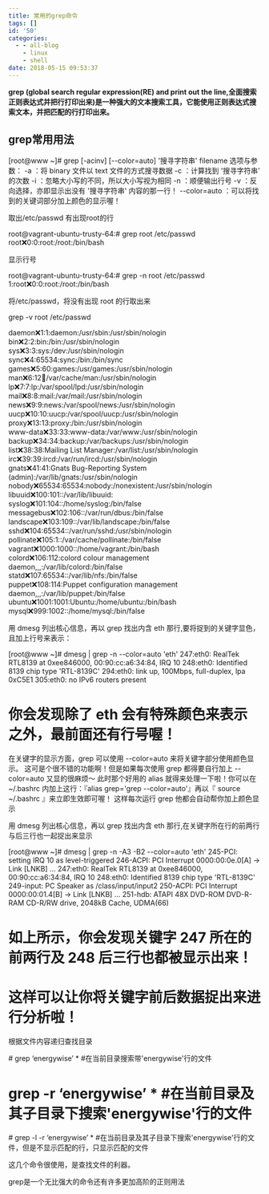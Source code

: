 ```yaml
---
title: 常用的grep命令
tags: []
id: '50'
categories:
  - - all-blog
    - linux
    - shell
date: 2018-05-15 09:53:37
---
```


**grep (global search regular expression(RE) and print out the line,全面搜索正则表达式并把行打印出来)是一种强大的文本搜索工具，它能使用正则表达式搜索文本，并把匹配的行打印出来。**

## **grep常用用法**

\[root@www ~\]# grep \[-acinv\] \[--color=auto\] '搜寻字符串' filename
选项与参数：
-a ：将 binary 文件以 text 文件的方式搜寻数据
-c ：计算找到 '搜寻字符串' 的次数
-i ：忽略大小写的不同，所以大小写视为相同
-n ：顺便输出行号
-v ：反向选择，亦即显示出没有 '搜寻字符串' 内容的那一行！
--color=auto ：可以将找到的关键词部分加上颜色的显示喔！

  

取出/etc/passwd 有出现root的行

root@vagrant-ubuntu-trusty-64:# grep root /etc/passwd  
root:x:0:0:root:/root:/bin/bash

显示行号

root@vagrant-ubuntu-trusty-64:# grep -n root /etc/passwd  
1:root:x:0:0:root:/root:/bin/bash

  

将/etc/passwd，将没有出现 root 的行取出来  

grep -v root /etc/passwd

  

daemon:x:1:1:daemon:/usr/sbin:/usr/sbin/nologin  
bin:x:2:2:bin:/bin:/usr/sbin/nologin  
sys:x:3:3:sys:/dev:/usr/sbin/nologin  
sync:x:4:65534:sync:/bin:/bin/sync  
games:x:5:60:games:/usr/games:/usr/sbin/nologin  
man:x:6:12:man:/var/cache/man:/usr/sbin/nologin  
lp:x:7:7:lp:/var/spool/lpd:/usr/sbin/nologin  
mail:x:8:8:mail:/var/mail:/usr/sbin/nologin  
news:x:9:9:news:/var/spool/news:/usr/sbin/nologin  
uucp:x:10:10:uucp:/var/spool/uucp:/usr/sbin/nologin  
proxy:x:13:13:proxy:/bin:/usr/sbin/nologin  
www-data:x:33:33:www-data:/var/www:/usr/sbin/nologin  
backup:x:34:34:backup:/var/backups:/usr/sbin/nologin  
list:x:38:38:Mailing List Manager:/var/list:/usr/sbin/nologin  
irc:x:39:39:ircd:/var/run/ircd:/usr/sbin/nologin  
gnats:x:41:41:Gnats Bug-Reporting System (admin):/var/lib/gnats:/usr/sbin/nologin  
nobody:x:65534:65534:nobody:/nonexistent:/usr/sbin/nologin  
libuuid:x:100:101::/var/lib/libuuid:  
syslog:x:101:104::/home/syslog:/bin/false  
messagebus:x:102:106::/var/run/dbus:/bin/false  
landscape:x:103:109::/var/lib/landscape:/bin/false  
sshd:x:104:65534::/var/run/sshd:/usr/sbin/nologin  
pollinate:x:105:1::/var/cache/pollinate:/bin/false  
vagrant:x:1000:1000::/home/vagrant:/bin/bash  
colord:x:106:112:colord colour management daemon,,,:/var/lib/colord:/bin/false  
statd:x:107:65534::/var/lib/nfs:/bin/false  
puppet:x:108:114:Puppet configuration management daemon,,,:/var/lib/puppet:/bin/false  
ubuntu:x:1001:1001:Ubuntu:/home/ubuntu:/bin/bash  
mysql:x:999:1002::/home/mysql:/bin/false

  

  

用 dmesg 列出核心信息，再以 grep 找出内含 eth 那行,要将捉到的关键字显色，且加上行号来表示：

\[root@www ~\]# dmesg | grep -n --color=auto 'eth'
247:eth0: RealTek RTL8139 at 0xee846000, 00:90:cc:a6:34:84, IRQ 10
248:eth0: Identified 8139 chip type 'RTL-8139C'
294:eth0: link up, 100Mbps, full-duplex, lpa 0xC5E1
305:eth0: no IPv6 routers present
# 你会发现除了 eth 会有特殊颜色来表示之外，最前面还有行号喔！

在关键字的显示方面，grep 可以使用 --color=auto 来将关键字部分使用颜色显示。 这可是个很不错的功能啊！但是如果每次使用 grep 都得要自行加上 --color=auto 又显的很麻烦～ 此时那个好用的 alias 就得来处理一下啦！你可以在 ~/.bashrc 内加上这行：『alias grep='grep --color=auto'』再以『 source ~/.bashrc 』来立即生效即可喔！ 这样每次运行 grep 他都会自动帮你加上颜色显示

  

  

  

用 dmesg 列出核心信息，再以 grep 找出内含 eth 那行,在关键字所在行的前两行与后三行也一起捉出来显示

\[root@www ~\]# dmesg | grep -n -A3 -B2 --color=auto 'eth'
245-PCI: setting IRQ 10 as level-triggered
246-ACPI: PCI Interrupt 0000:00:0e.0\[A\] -> Link \[LNKB\] ...
247:eth0: RealTek RTL8139 at 0xee846000, 00:90:cc:a6:34:84, IRQ 10
248:eth0: Identified 8139 chip type 'RTL-8139C'
249-input: PC Speaker as /class/input/input2
250-ACPI: PCI Interrupt 0000:00:01.4\[B\] -> Link \[LNKB\] ...
251-hdb: ATAPI 48X DVD-ROM DVD-R-RAM CD-R/RW drive, 2048kB Cache, UDMA(66)
# 如上所示，你会发现关键字 247 所在的前两行及 248 后三行也都被显示出来！
# 这样可以让你将关键字前后数据捉出来进行分析啦！

  

  

  

根据文件内容递归查找目录

\# grep ‘energywise’ \*           #在当前目录搜索带'energywise'行的文件

# grep -r ‘energywise’ \*        #在当前目录及其子目录下搜索'energywise'行的文件

\# grep -l -r ‘energywise’ \*     #在当前目录及其子目录下搜索'energywise'行的文件，但是不显示匹配的行，只显示匹配的文件

这几个命令很使用，是查找文件的利器。

grep是一个无比强大的命令还有许多更加高阶的正则用法
